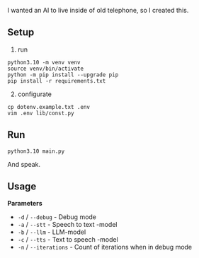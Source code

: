 I wanted an AI to live inside of old telephone, so I created this.

## Setup
1. run
```
python3.10 -m venv venv
source venv/bin/activate
python -m pip install --upgrade pip
pip install -r requirements.txt
```
2. configurate
```
cp dotenv.example.txt .env
vim .env lib/const.py
```

## Run
```
python3.10 main.py
```
And speak.

## Usage

**Parameters**
- `-d` / `--debug` - Debug mode
- `-a` / `--stt` - Speech to text -model
- `-b` / `--llm` - LLM-model
- `-c` / `--tts` - Text to speech -model
- `-n` / `--iterations` - Count of iterations when in debug mode